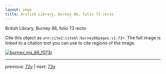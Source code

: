 ```yaml
---
layout: page
title: British Library, Burney 86, folio 73 recto
---
```


British Library, Burney 86, folio 73 recto

Cite this object as `urn:cite2:citebl:burney86pages.v1:73r`.  The full image is linked to a citation tool you can use to cite regions of the image.

[![burney_ms_86_f073r](http://www.homermultitext.org/iipsrv?IIIF=/project/homer/pyramidal/deepzoom/citebl/burney86imgs/v1/burney_ms_86_f073r.tif/full/800,/0/default.jpg)](http://www.homermultitext.org/ict2/?urn=urn:cite2:citebl:burney86imgs.v1:burney_ms_86_f073r) 

---

previous:  [72v](../72v/) | next: [73v](../73v/)